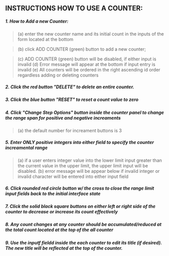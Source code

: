 ## INSTRUCTIONS HOW TO USE A COUNTER:

##### 1. How to Add a new Counter: 
> (a) enter the new counter name and its initial count in the inputs of the form located at the bottom

> (b) click ADD COUNTER (green) button to add a new counter;

> (c) ADD COUNTER (green) button will be disabled, if either input is invalid (d) Error message will appear at the bottom if input entry is invalid (e) All counters will be ordered in the right ascending id order regardless adding or deleting counters

##### 2. Click the red button "DELETE" to delete an entire counter.

##### 3. Click the blue button "RESET" to reset a count value to zero

##### 4. Click "Change Step Options" button inside the counter panel to change the range span for positive and negative increaments 

> (a) the default number for increament buttons is 3

##### 5. Enter ONLY positive integers into either field to specify the counter increamental range 
> (a) if a user enters integer value into the lower limit input greater than the current value in the upper limit, the upper limit input will be disabled. (b) error message will be appear below if invalid integer or invalid character will be entered into either input field

##### 6. Click rounded red circle button w/ the cross to close the range limit input fields back to the initial interface state

##### 7. Click the solid black square buttons on either left or right side of the counter to decrease or increase its count effectively

##### 8. Any count changes at any counter should be accumulated/reduced at the total count located at the top of the all counter

##### 9. Use the inputf fieldd inside the each counter to edit its title (if desired). The new title will be reflected at the top of the counter.


